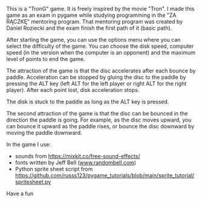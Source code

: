 This is a "TronG" game. It is freely inspired by the movie "Tron".
I made this game as an exam in pygame while studying programming in the "ZA RĄCZKĘ" mentoring program. That mentoring program was created by Daniel Roziecki and the exam finish the first path of it (basic path).

After starting the game, you can use the options menu where you can select the difficulty of the game. You can choose the disk speed, computer speed (in the version when the computer is an opponent) and the maximum level of points to end the game.

The attraction of the game is that the disc accelerates after each bounce by paddle. Acceleration can be stopped by gluing the disc to the paddle by pressing the ALT key (left ALT for the left player or right ALT for the right player).
After each point lost, disk acceleration stops.

The disk is stuck to the paddle as long as the ALT key is pressed.

The second attraction of the game is that the disc can be bounced in the direction the paddle is going. For example, as the disc moves upward, you can bounce it upward as the paddle rises, or bounce the disc downward by moving the paddle downward.

In the game I use:
 - sounds from https://mixkit.co/free-sound-effects/
- fonts written by Jeff Bell (www.randombell.com)
- Python sprite sheet script from https://github.com/russs123/pygame_tutorials/blob/main/sprite_tutorial/spritesheet.py

Have a fun
